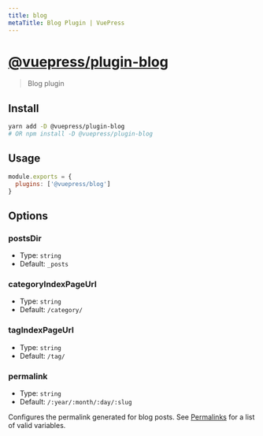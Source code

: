 ```yaml
---
title: blog
metaTitle: Blog Plugin | VuePress
---
```


# [@vuepress/plugin-blog](https://github.com/vuejs/vuepress/tree/master/packages/%40vuepress/plugin-blog)

> Blog plugin

## Install

```bash
yarn add -D @vuepress/plugin-blog
# OR npm install -D @vuepress/plugin-blog
```

## Usage

```javascript
module.exports = {
  plugins: ['@vuepress/blog'] 
}
```

## Options

### postsDir

- Type: `string`
- Default: `_posts`

### categoryIndexPageUrl

- Type: `string`
- Default: `/category/`

### tagIndexPageUrl

- Type: `string`
- Default: `/tag/`

### permalink

- Type: `string`
- Default: `/:year/:month/:day/:slug`

Configures the permalink generated for blog posts. See [Permalinks](/guide/permalinks.html#template-variables) for a list of valid variables.
